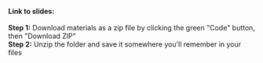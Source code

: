 **Link to slides:** 
<br>
<br>
**Step 1:** Download materials as a zip file by clicking the green "Code" button, then "Download ZIP"
<br>
**Step 2:** Unzip the folder and save it somewhere you'll remember in your files
<br>
